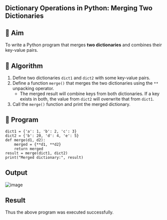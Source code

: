 ## Dictionary Operations in Python: Merging Two Dictionaries

## 🎯 Aim
To write a Python program that merges **two dictionaries** and combines their key-value pairs.

## 🧠 Algorithm
1. Define two dictionaries `dict1` and `dict2` with some key-value pairs.
2. Define a function `merge()` that merges the two dictionaries using the `**` unpacking operator.
   - The merged result will combine keys from both dictionaries. If a key exists in both, the value from `dict2` will overwrite that from `dict1`.
3. Call the `merge()` function and print the merged dictionary.

## 🧾 Program
```
dict1 = {'a': 1, 'b': 2, 'c': 3}
dict2 = {'b': 20, 'd': 4, 'e': 5}
def merge(d1, d2):
    merged = {**d1, **d2}
    return merged
result = merge(dict1, dict2)
print("Merged dictionary:", result)

```
## Output
![image](https://github.com/user-attachments/assets/1491edea-9493-40e6-9a1f-8779d50e34a8)

## Result
Thus the above program was executed successfully.
